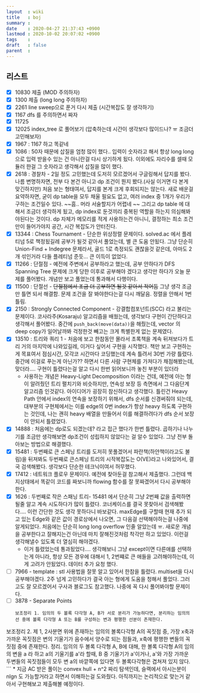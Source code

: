 ```yaml
---
layout  : wiki
title   : boj
summary :
date    : 2020-04-27 21:37:43 +0900
lastmod : 2020-10-02 20:07:02 +0900
tags    :
draft   : false
parent  :
---
```


## 리스트
 * [X] 10830 제출 (MOD 주의하자)
 * [X] 1300 제출 (long long 주의하자)
 * [X] 2261 line sweep으로 푼거 다시 제출 (시간복잡도 잘 생각하기)
 * [X] 1167 dfs 를 주의하면서 짜자
 * [X] 11725
 * [X] 12025 index_tree 로 풀어보기 (압축하는데 시간이 생각보다 많이드나? ㅠ 조금더 고민해보자)
 * [X] 1967 : 1167 하고 똑같네
 * [X] 1086 : 50자 때문에 삽질을 엄청 많이 했다.. 입력이 숫자라고 해서 항상 long long 으로 입력 받을수 있는 건 아니란걸 다시 상기하게 됬다. 이외에도 자리수를 셀때 모듈러 한걸 그 숫자라고 생각해서 삽질을 많이 했다.
 * [X] 2618 : 경찰차 - 2일 정도 고민했는데 도저히 모르겠어서 구글링해서 답지를 봤다. 나름 변명하자면, 전부 다 본건 아니고 dp 조건이 뭔지 봤다.(사실 이거면 다 본게 맞긴하지만) 처음 보는 형태여서, 답지를 본게 크게 후회되지는 않는다. 새로 배운걸 요약하자면, 굳이 dp table을 모두 채울 필요도 없고, 여러 index 중 1개가 우리가 구하는 조건일수 있다. ~~흠.. 머라 서술할지가 어렵네 ~~ 그리고 dp table 에 대해서 조금더 생각하게 됬고, dp index로 둔것끼리 중복된 역할을 하는지 의심해봐야된다는 것이다. dp 자체가 메모리를 적게 사용하는건 아니니, 결정하는 최소 조건만이 들어가야지 공간, 시간 복잡도가 안터진다.
 * [X] 13344 : Chess Tournament - 단순한 위상정렬 문제이다. solved.ac 에서 플레티넘 5로 책정됬길레 공부가 될것 같아서 풀었는데, 별 큰 도움 안됬다. 그냥 단순히 Union-Find + Indegree 문제라서, 골드 1로 측정되도 괜찮을것 같은데, 아마도 2개 섞인거라 다들 플레티넘 준듯... 큰 이득이 없었다.
 * [X] 11266 : 단절점 - 예전에 주변에서 공부하라고 했는데, 공부 안하다가 DFS Spanning Tree 문제에 크게 당한 이후로 공부해야 겠다고 생각만 하다가 오늘 문제를 풀어봤다. 개념만 보고 풀었는데 통과해서 다행이다.
 * [X] 11500 : 단절선 - ~~단절점에서 조금 더 공부하면 될것 같아서 적어둠~~ 그냥 생각 조금만 틀면 되서 해결함. 문제 조건을 잘 봐야한다는걸 다시 깨달음. 정렬을 안해서 1번 틀림.
 * [X] 2150 : Strongly Connected Component - 강결합컴포넌트(SCC) 라고 불리는 문제이다. 코사라주(Kosaraju) 알고리즘을 배웠는데, 생각보다 구현이 간단하다고 생각해서 풀어봤다. 중간에 `push_back(move(data))`을 해줬는데, vector 의 deep copy가 일어날까봐 걱정한것 빼고는 크게 특별한게 없는 문제였다.
 * [X] 13510 : 트리와 쿼리 1 - 처음에 보고 한참동안 몰라서 초록책을 계속 뒤져보다가 트리 거의 마지막에 나와있길레, 이거다 싶어서 구현을 시작했다. 책만 보고 구현하는게 목표여서 점심시간, 모각코 시간마다 코딩했는데 계속 틀려서 30번 가량 틀렸다. 중간에 이걸로 푸는게 아닌가?? 하면서 다른 사람 구현체를 가져다가 채점해봤는데, 맞더라.... 구현이 틀렸다는걸 알고 다시 한번 읽어보니까 놓친 부분이 있더라
   * 사용하는 개념은 Heavy-Light Decomposition 이라는 건데, 예전에 아는 형이 알려줬던 트리 펼치기와 비슷하지만, 연속성 보장 등 측면에서 그 다음단계 알고리즘 인것같다. 아이디어가 굉장히 참신하다고 생각했다. 틀린건 Heavy Path 안에서 index의 연속을 보장하기 위해서, dfs 순서를 신경써줘야 되는데, 대부분의 구현체에서는 이를 edge의 0번 index가 항상 heavy 하도록 구현하는 것인데, 나는 괜히 heavy 배열을 만들어서 이를 해결하려다가 dfs 순서 보장이 안되서 틀렸었다.
 * [X] 14888 : 처음에는 dp로도 되겠는데? 라고 접근 했다가 한번 틀렸다. 곱하기나 나누기를 조금만 생각해보면 dp조건이 성립하지 않았다는 걸 알수 있었다. 그냥 전부 돌아보는 방법으로 해결했다.
 * [X] 15481 : 두번째로 큰 스페닝 트리를 도저히 못풀겠어서 파란책(하얀책이라고도 불림)을 뒤져봐도 두번째로 큰스페닝 트리의 시작복잡도는 O(VE)라고 나와있어서, 결국 검색해봤다. 생각보다 단순한 테크닉이여서 허무했다.
 * [X] 17412 : 네트워크 플로우 문제이다. 예전에 찾아둔걸 참고해서 제출했다. 그런데 백지상태에서 똑같이 코드를 짜보니까 flowing 함수를 잘 못짜겠어서 다시 공부해야한다.
 * [X] 1626 : 두번째로 작은 스패닝 트리- 15481 에서 단순히 그냥 2번째 값을 출력하면 될줄 알고 계속 시도하다가 많이 틀렸다. 코너케이스를 결국 못찾아서 검색해봤다.... 이런 간단한 것도 생각 못하다니 바보같다. maxEdge를 구할때 현재 추가 되고 있는 Edge와 같은 값이 경로상에서 나오면, 그 다음걸 선택해야하는걸 나중에 알게되었다. 처음에는 단순히 long long overflow 인줄 알았는데 ㅠ. 새로운 개념을 공부한다고 잘해지는건 아닌데 마치 잘해진것처럼 착각만 하고 있었다. 이런걸 생각해낼수 있도록 더 열심히 해야겠다.
   * 이거 틀렸었는데 통과됬었다.... 생각해보니 그냥 except이면 다른애를 선택하는게 아니라, 항상 모든 경우에 대해서 1, 2번쨰로 큰 애들을 고려해야하는데, 이게 고려가 안됬었다. 데이터 추가 요청 했다.
 * [ ] 7966 - template : stl 사용법을 잘못 알고 있어서 한참을 틀렸다. multiset을 다시 공부해야겠다. 2주 넘게 고민하다가 결국 아는 형에게 도움을 청해서 풀었다. 그러고도 잘 모르겠어서 구사과 블로그도 참고했다. 나중에 꼭 다시 풀어봐야할 문제이다.
  * [ ] 3878 - Separate Points
    ```
    보조정리 1. 임의의 두 볼록 다각형 A, B가 서로 분리가 가능하다면, 분리하는 임의의 선 중에 볼록 다각형 A 또는 B를 구성하는 변과 평행한 선분이 존재한다.
보조정리 2. 제 1, 2사분면 위에 존재하는 임의의 볼록다각형 A의 꼭짓점 중, 가장 x축과 가까운 꼭짓점은 변의 기울기가 음수에서 양수로 되는 점들과, x축에 평행한 변들의 꼭짓점 중에 존재한다.
정리. 임의의 두 볼록 다각형 A, B에 대해, 한 볼록 다각형 A의 임의의 변을 a 라 하고 a의 기울기를 a'라 할때, B 중 기울기가 a'이거나, a'와 가장 가까운 두변들의 꼭짓점들이 모두 변 a의 바깥쪽에 있다면 두 볼록다각형은 겹쳐져 있지 않다.
    ```
    * 지금 AC 받은 풀이는 convex hull + n^2 짜리 탐색인데, 슬랙에서 아시는분이 nlgn 도 가능할거라고 하면서 이해하는걸 도와줬다. 아직까지는 논리적으로 맞는거 같아서 구현해보고 제출해볼 예정이다.

